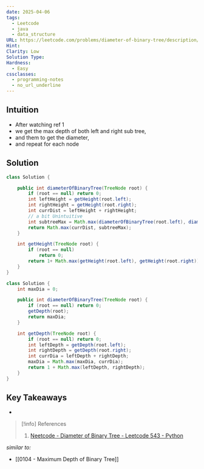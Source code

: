 ```yaml
---
date: 2025-04-06
tags:
  - Leetcode
  - java
  - data_structure
URL: https://leetcode.com/problems/diameter-of-binary-tree/description/
Hint: 
Clarity: Low
Solution Type: 
Hardness:
  - Easy
cssclasses:
  - programming-notes
  - no_url_underline
---
```

## Intuition
- After watching ref 1
- we get the max depth of both left and right sub tree,
- and them to get the diameter,
- and repeat for each node
## Solution
```java title="Initial Attempt"
class Solution {

    public int diameterOfBinaryTree(TreeNode root) {
        if (root == null) return 0;
        int leftHeight = getHeight(root.left);
        int rightHeight = getHeight(root.right);
        int currDist = leftHeight + rightHeight;
        // a bit Unintuitive
        int subtreeMax = Math.max(diameterOfBinaryTree(root.left), diameterOfBinaryTree(root.right));
        return Math.max(currDist, subtreeMax);
    }

    int getHeight(TreeNode root) {
        if (root == null)
            return 0;
        return 1+ Math.max(getHeight(root.left), getHeight(root.right));
    }
}
```

```java fold title="Most Optimized Variation"
class Solution {
    int maxDia = 0;

    public int diameterOfBinaryTree(TreeNode root) {
        if (root == null) return 0;
        getDepth(root);
        return maxDia;
    }

    int getDepth(TreeNode root) {
        if (root == null) return 0;
        int leftDepth = getDepth(root.left);
        int rightDepth = getDepth(root.right);
        int currDia = leftDepth + rightDepth;
        maxDia = Math.max(maxDia, currDia);
        return 1 + Math.max(leftDepth, rightDepth);
    }
}
```
## Key Takeaways
- 

> [!info] References
> 1. [Neetcode - Diameter of Binary Tree - Leetcode 543 - Python](https://youtu.be/K81C31ytOZE) 

*similar to:* 
- [[0104 - Maximum Depth of Binary Tree]] 